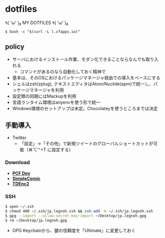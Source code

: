 dotfiles
========

٩( 'ω' )و  MY DOTFILES  ٩( 'ω' )و

```
$ bash -c "$(curl -L l.cfapps.io)"
```

## policy
- サーバにおけるインストール作業、モダン化できることならなんでも取り入れる
  - コマンドがあるのなら自動化しておく精神で
- 基本は、そのOSにおけるパッケージマネージャ経由での導入をベースにする
- シェルはzsh(zplug), テキストエディタはAtom/Nuclide(apm)で統一し、パッケージマネージャを利用
- 設定類の同期にはMackupを利用
- 言語ランタイム環境はanyenvを使う形で統一
- Windows環境のセットアップは未定。Chocolateyを使うところまでは決定

##  手動導入
- Twitter
  - 「設定」->「その他」で新規ツイートのグローバルショートカットが可能（⌘⌥⌃+T に設定する）

### Download
- [**PCF Dev**](https://network.pivotal.io/products/pcfdev)
- [**SimpleComic**](http://dancingtortoise.com/simplecomic/)
- [**TDEnc2**](http://tdenc.com/TDEnc2/download/)

### SSH
```bash
$ open ~/.ssh
$ chmod 400 ~/.ssh/jp.legnoh.ssh && ssh-add -K ~/.ssh/jp.legnoh.ssh
$ gpg --import --allow-secret-key-import ~/Desktop/jp.legnoh.gpg
$ rm ~/Desktop/jp.legnoh.gpg
```
- GPG Keychainから、鍵の信頼度を「Ultimate」に変更しておく

